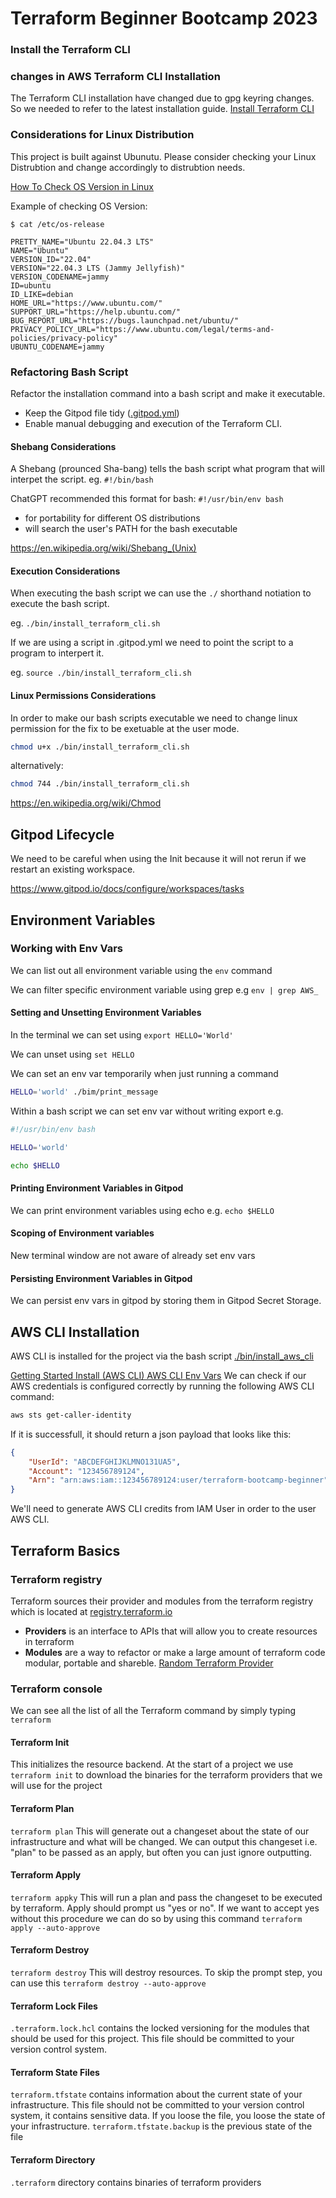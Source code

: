 # Terraform Beginner Bootcamp 2023

### Install the Terraform CLI

### changes in AWS Terraform CLI Installation
The Terraform CLI installation have changed due to gpg keyring changes. So we needed to refer to the latest installation guide.
[Install Terraform CLI](https://developer.hashicorp.com/terraform/tutorials/aws-get-started/install-cli)

### Considerations for Linux Distribution

This project is built against Ubunutu.
Please consider checking your Linux Distrubtion and change accordingly to distrubtion needs. 

[How To Check OS Version in Linux](
https://www.cyberciti.biz/faq/how-to-check-os-version-in-linux-command-line/)

Example of checking OS Version:

```
$ cat /etc/os-release

PRETTY_NAME="Ubuntu 22.04.3 LTS"
NAME="Ubuntu"
VERSION_ID="22.04"
VERSION="22.04.3 LTS (Jammy Jellyfish)"
VERSION_CODENAME=jammy
ID=ubuntu
ID_LIKE=debian
HOME_URL="https://www.ubuntu.com/"
SUPPORT_URL="https://help.ubuntu.com/"
BUG_REPORT_URL="https://bugs.launchpad.net/ubuntu/"
PRIVACY_POLICY_URL="https://www.ubuntu.com/legal/terms-and-policies/privacy-policy"
UBUNTU_CODENAME=jammy
```

### Refactoring Bash Script
Refactor the installation command into a bash script and make it executable.

- Keep the Gitpod file tidy ([.gitpod.yml](.gitpod.yml))
- Enable manual debugging and execution of the Terraform CLI.

#### Shebang Considerations

A Shebang (prounced Sha-bang) tells the bash script what program that will interpet the script. eg. `#!/bin/bash`

ChatGPT recommended this format for bash: `#!/usr/bin/env bash`

- for portability for different OS distributions 
-  will search the user's PATH for the bash executable

https://en.wikipedia.org/wiki/Shebang_(Unix)

#### Execution Considerations

When executing the bash script we can use the `./` shorthand notiation to execute the bash script.

eg. `./bin/install_terraform_cli.sh`

If we are using a script in .gitpod.yml  we need to point the script to a program to interpert it.

eg. `source ./bin/install_terraform_cli.sh`

#### Linux Permissions Considerations

In order to make our bash scripts executable we need to change linux permission for the fix to be exetuable at the user mode.

```sh
chmod u+x ./bin/install_terraform_cli.sh
```

alternatively:

```sh
chmod 744 ./bin/install_terraform_cli.sh
```

https://en.wikipedia.org/wiki/Chmod

## Gitpod Lifecycle

We need to be careful when using the Init because it will not rerun if we restart an existing workspace.

https://www.gitpod.io/docs/configure/workspaces/tasks


## Environment Variables

### Working with Env Vars

We can list out all environment variable using the `env` command

We can filter specific environment variable using grep e.g `env | grep AWS_`

#### Setting and Unsetting Environment Variables

In the terminal we can set using `export HELLO='World'`

We can unset using `set HELLO`

We can set an env var temporarily when just running a command

```sh
HELLO='world' ./bim/print_message
```

Within a bash script we can set env var without writing export e.g.

```sh
#!/usr/bin/env bash

HELLO='world'

echo $HELLO
```

#### Printing Environment Variables in Gitpod

We can print environment variables using echo e.g. `echo $HELLO`

#### Scoping of Environment variables

New terminal window are not aware of already set env vars

#### Persisting Environment Variables in Gitpod

We can persist env vars in gitpod by storing them in Gitpod Secret Storage.

## AWS CLI Installation

AWS CLI is installed for the project via the bash script [./bin/install_aws_cli](./bin/install_aws_cli)

[Getting Started Install (AWS CLI) AWS CLI Env Vars](https://docs.aws.amazon.com/cli/latest/userguide/getting-started-install.html)
We can check if our AWS credentials is configured correctly by running the following AWS CLI command:
```sh
aws sts get-caller-identity
```
If it is successfull, it should return a json payload that looks like this:
```json
{
    "UserId": "ABCDEFGHIJKLMNO131UA5",
    "Account": "123456789124",
    "Arn": "arn:aws:iam::123456789124:user/terraform-bootcamp-beginner"
}
```
We'll need to generate AWS CLI credits from IAM User in order to the user AWS CLI.

## Terraform Basics

### Terraform registry
Terraform sources their provider and modules from the terraform registry which is located at [registry.terraform.io](https://registry.terraform.io/)
- **Providers** is an interface to APIs that will allow you to create resources in terraform 
- **Modules** are a way to refactor or make a large amount of terraform code modular, portable and shareble.
[Random Terraform Provider](https://registry.terraform.io/providers/hashicorp/random)

### Terraform console
We can see all the list of all the Terraform command by simply typing `terraform`
#### Terraform Init
This initializes the resource backend. At the start of a project we use `terraform init` to download the binaries for the terraform providers that we will use for the project
#### Terraform Plan
`terraform plan`
This will generate out a changeset about the state of our infrastructure and what will be changed. 
We can output this changeset i.e. "plan" to be passed as an apply, but often you can just ignore outputting.
#### Terraform Apply
`terraform appky`
This will run a plan and pass the changeset to be executed by terraform. Apply should prompt us "yes or no". If we want to accept yes without this procedure we can do so by using this command `terraform apply --auto-approve`
#### Terraform Destroy
`terraform destroy`
This will destroy resources.
To skip the prompt step, you can use this `terraform destroy --auto-approve`

#### Terraform Lock Files
`.terraform.lock.hcl` contains the locked versioning for the modules that should be used for this project. This file should be committed to your version control system.
#### Terraform State Files
`terraform.tfstate` contains information about the current state of your infrastructure.
This file should not be committed to your version control system, it contains sensitive data. If you loose the file, you loose the state of your infrastructure.
`terraform.tfstate.backup` is the previous state of the file
#### Terraform Directory
`.terraform` directory contains binaries of terraform providers